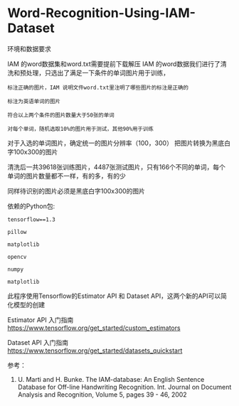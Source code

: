 # Word-Recognition-Using-IAM-Dataset
环境和数据要求

IAM 的word数据集和word.txt需要提前下载解压 IAM 的word数据我们进行了清洗和预处理，只选出了满足一下条件的单词图片用于训练，

    标注正确的图片，IAM 说明文件word.txt里注明了哪些图片的标注是正确的

    标注为英语单词的图片

    符合以上两个条件的图片数量大于50张的单词

    对每个单词，随机选取10%的图片用于测试，其他90%用于训练

对于入选的单词图片，确定统一的图片分辨率（100，300）
把图片转换为黑底白字100x300的图片

清洗后一共39618张训练图片，4487张测试图片，只有166个不同的单词，每个单词的图片数量都不一样，有的多，有的少

同样待识别的图片必须是黑底白字100x300的图片

依赖的Python包: 

    tensorflow==1.3
  
    pillow 
  
    matplotlib 
  
    opencv
  
    numpy
  
    matplotlib
  
  
此程序使用Tensorflow的Estimator API 和 Dataset API，这两个新的API可以简化模型的创建

Estimator API 入门指南
https://www.tensorflow.org/get_started/custom_estimators

Dataset API 入门指南
https://www.tensorflow.org/get_started/datasets_quickstart

参考：

1. U. Marti and H. Bunke. The IAM-database: An English Sentence Database for Off-line Handwriting Recognition. Int. Journal on Document Analysis and Recognition, Volume 5, pages 39 - 46, 2002
